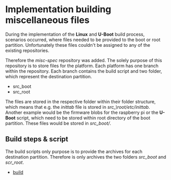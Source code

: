# Implementation building miscellaneous files
During the implementation of the **Linux** and **U-Boot** build process,
scenarios occurred, where files needed to be provided to the boot or root
partition. Unfortunately these files couldn't be assigned to any of the existing
repositories.

Therefore the *misc-spec* repository was added. The solely purpose of this
repository is to store files for the platform. Each platform has one branch
within the repository. Each branch contains the build script and two folder,
which represent the destination partition.

* src\_boot
* src\_root

The files are stored in the respective folder within their folder structure,
which means that e.g. the *inittab* file is stored in *src_\root/etc/inittab*.
Another example would be the firmware blobs for the raspberry pi or the
**U-Boot** script, which need to be stored within root directory of the boot
partition. These files would be stored in *src\_boot/*.

## Build steps & script
The build scripts only purpose is to provide the archives for each destination
partition. Therefore is only archives the two folders *src\_boot* and
*scr\_root*.

* [build](usage/misc/default/platform_build)

